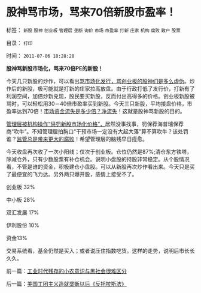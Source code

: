 # 股神骂市场，骂来70倍新股市盈率！

标签： `新股` `股神` `创业板` `管理层` `垄断` `询价` `市场` `市盈率` `打新` `庄家` `机构` `腐败` `散户` `股票` 

目录： `打印`

时间： `2011-07-06 18:28:28`

**股神骂新股市场化，骂来70倍PE的新股！**

今天几只新股的炒作，可以看出[骂市场化发行，骂创业板的股神们是多么虚伪](../../../2011/6/19/A股越是规范退市，越是不可能退市.md)。炒作后的新股，极可能就是打新的庄家拉高放盘。由于行政打低了发行价，打新有了利润空间，加倍炒新兑现，股民要买新股，反而付出高得多的价格。创业板新股被骂时，可以轻松用30－40倍市盈率买到新股。今天三只新股，平均接盘价格，市盈率达到70倍！[市场资金流失是多少倍？净流失](../../../2011/6/10/新股不断上市拖低老股票.md)！这就是股神骂新股的目的。

[管理层被机构操作“惩罚新股市场化价格”，](../../../2011/5/20/股神专家们骂市场需要点逻辑.md)居然没事找事，罚保荐海普瑞保荐商“吹牛”。不知管理层拍胸口“干预市场一定没有大起大落”算不算吹牛？该处罚谁？[监管总是带来更大的腐败](../../../2011/6/19/八棱科技“中国式投标”失败什么也说明不了.md)！希望管理层的脑残早日痊愈。

今天收盘再次收了一次小阳线；仅次于创业板。仓位仍然是87%;清仓东方铁塔，除减仓外，只有少数股票有补仓机会。说明小盘股的持股非常稳定。从个股情况看，不管是谁的资金，积极建仓小盘股。可以从新股再次炒作看出来。今天只是买了最便宜的飞力达。另外两只爆开股，感情上接受不了。

创业板 32%

中小板 28%

双汇发展 17%

伊利股份 10%

资金13%

交易系统看，基金仍然是买入；或者说压住指数吃货。这样的走势，说明后市长长久久。



前一篇：[工业时代残存的小农意识与黑社会很难区分](../../../2011/7/5/工业时代残存的小农意识与黑社会很难区分.md)

后一篇：[美国工团主义造就垄断以后《反托拉斯法》](../../../2011/7/6/美国工团主义造就垄断以后《反托拉斯法》.md)